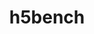 ---
title: "h5bench"
layout: cache
categories: [package, develop]
meta: {"versions": ["1.3"], "compilers": ["gcc@=11.1.0"], "oss": ["ubuntu20.04"], "platforms": ["linux"], "targets": ["ppc64le", "x86_64_v3"], "stacks": ["e4s", "e4s-power"], "num_specs": 6, "num_specs_by_stack": {"e4s-power": 3, "e4s": 3}}
spec_details: [{"hash": "haym2thiijddi73ttqgqut6iusbk7tng", "compiler": "gcc@=11.1.0", "versions": ["1.3"], "os": "ubuntu20.04", "platform": "linux", "target": "ppc64le", "variants": ["~all", "~amrex", "~async", "build_system=cmake", "build_type=RelWithDebInfo", "~e3sm", "~exerciser", "generator=make", "~ipo", "~metadata", "~openpmd"], "stacks": ["e4s-power"], "size": "-", "tarball": "https://binaries.spack.io/develop/build_cache/linux-ubuntu20.04-ppc64le/gcc-11.1.0/h5bench-1.3/linux-ubuntu20.04-ppc64le-gcc-11.1.0-h5bench-1.3-haym2thiijddi73ttqgqut6iusbk7tng.spack"}, {"hash": "nnoag24cljqngbahk3nqgwk4w6jmlvrc", "compiler": "gcc@=11.1.0", "versions": ["1.3"], "os": "ubuntu20.04", "platform": "linux", "target": "ppc64le", "variants": ["~all", "~amrex", "~async", "build_system=cmake", "build_type=Release", "~e3sm", "~exerciser", "generator=make", "~ipo", "~metadata", "~openpmd"], "stacks": ["e4s-power"], "size": "-", "tarball": "https://binaries.spack.io/develop/build_cache/linux-ubuntu20.04-ppc64le/gcc-11.1.0/h5bench-1.3/linux-ubuntu20.04-ppc64le-gcc-11.1.0-h5bench-1.3-nnoag24cljqngbahk3nqgwk4w6jmlvrc.spack"}, {"hash": "mz7zb3t2hyuxo3643sbad7dsxnv4c66d", "compiler": "gcc@=11.1.0", "versions": ["1.3"], "os": "ubuntu20.04", "platform": "linux", "target": "ppc64le", "variants": ["~all", "~amrex", "~async", "build_system=cmake", "build_type=RelWithDebInfo", "~e3sm", "~exerciser", "generator=make", "~ipo", "~metadata", "~openpmd"], "stacks": ["e4s-power"], "size": "-", "tarball": "https://binaries.spack.io/develop/build_cache/linux-ubuntu20.04-ppc64le/gcc-11.1.0/h5bench-1.3/linux-ubuntu20.04-ppc64le-gcc-11.1.0-h5bench-1.3-mz7zb3t2hyuxo3643sbad7dsxnv4c66d.spack"}, {"hash": "ycvnklzudjilppu2e4sogkhqvllhwc6h", "compiler": "gcc@=11.1.0", "versions": ["1.3"], "os": "ubuntu20.04", "platform": "linux", "target": "x86_64_v3", "variants": ["~all", "~amrex", "~async", "build_system=cmake", "build_type=Release", "~e3sm", "~exerciser", "generator=make", "~ipo", "~metadata", "~openpmd"], "stacks": ["e4s"], "size": "-", "tarball": "https://binaries.spack.io/develop/build_cache/linux-ubuntu20.04-x86_64_v3/gcc-11.1.0/h5bench-1.3/linux-ubuntu20.04-x86_64_v3-gcc-11.1.0-h5bench-1.3-ycvnklzudjilppu2e4sogkhqvllhwc6h.spack"}, {"hash": "5mzh3nk7yrxkiskxvcabqjlom5fptx7k", "compiler": "gcc@=11.1.0", "versions": ["1.3"], "os": "ubuntu20.04", "platform": "linux", "target": "x86_64_v3", "variants": ["~all", "~amrex", "~async", "build_system=cmake", "build_type=RelWithDebInfo", "~e3sm", "~exerciser", "generator=make", "~ipo", "~metadata", "~openpmd"], "stacks": ["e4s"], "size": "-", "tarball": "https://binaries.spack.io/develop/build_cache/linux-ubuntu20.04-x86_64_v3/gcc-11.1.0/h5bench-1.3/linux-ubuntu20.04-x86_64_v3-gcc-11.1.0-h5bench-1.3-5mzh3nk7yrxkiskxvcabqjlom5fptx7k.spack"}, {"hash": "nayzkzajyvu4xvi2omeqzv35iumwcqgb", "compiler": "gcc@=11.1.0", "versions": ["1.3"], "os": "ubuntu20.04", "platform": "linux", "target": "x86_64_v3", "variants": ["~all", "~amrex", "~async", "build_system=cmake", "build_type=RelWithDebInfo", "~e3sm", "~exerciser", "generator=make", "~ipo", "~metadata", "~openpmd"], "stacks": ["e4s"], "size": "-", "tarball": "https://binaries.spack.io/develop/build_cache/linux-ubuntu20.04-x86_64_v3/gcc-11.1.0/h5bench-1.3/linux-ubuntu20.04-x86_64_v3-gcc-11.1.0-h5bench-1.3-nayzkzajyvu4xvi2omeqzv35iumwcqgb.spack"}]
---